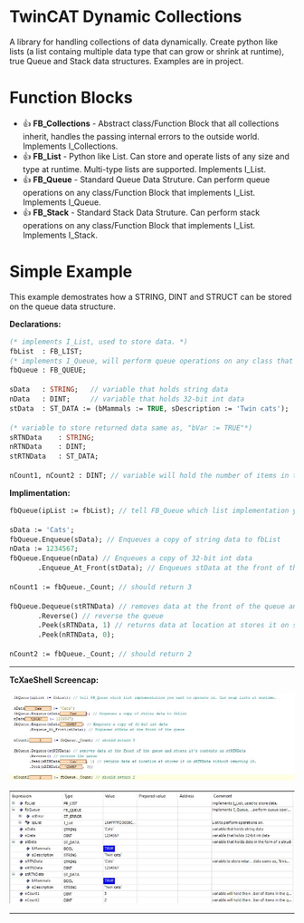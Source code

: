 # TwinCAT Dynamic Collections

A library for handling collections of data dynamically.
Create python like lists (a list containg multiple data type that can grow or shrink at runtime), true Queue and Stack data structures. Examples are in project.

# Function Blocks

* 👍 **FB_Collections** - Abstract class/Function Block that all collections inherit, handles the passing internal errors to the outside world. Implements I_Collections.
* 👍 **FB_List** - Python like List. Can store and operate lists of any size and type at runtime. Multi-type lists are supported. Implements I_List.
* 👍 **FB_Queue** - Standard Queue Data Struture. Can perform queue operations on any class/Function Block that implements I_List. Implements I_Queue.
* 👍 **FB_Stack** - Standard Stack Data Struture. Can perform stack operations on any class/Function Block that implements I_List. Implements I_Stack.

# Simple Example 

This example demostrates how a STRING, DINT and STRUCT can be stored on the queue data structure.

**Declarations:** 
```Pascal
(* implements I_List, used to store data. *)
fbList  : FB_LIST; 
(* implements I_Queue, will perform queue operations on any class that implements I_List *)
fbQueue : FB_QUEUE;

sData   : STRING;   // variable that holds string data
nData   : DINT;     // variable that holds 32-bit int data
stData  : ST_DATA := (bMammals := TRUE, sDescription := 'Twin cats');  // variable that holds data in the form of a struct

(* variable to store returned data same as, "bVar := TRUE"*)
sRTNData    : STRING;
nRTNData    : DINT;
stRTNData   : ST_DATA; 

nCount1, nCount2 : DINT; // variable will hold the number of items in the queue
```
**Implimentation:**
```Pascal
fbQueue(ipList := fbList); // tell FB_Queue which list implementation you want to operate on. Can swap lists at runtime.

sData := 'Cats'; 
fbQueue.Enqueue(sData); // Enqueues a copy of string data to fbList
nData := 1234567;
fbQueue.Enqueue(nData) // Enqueues a copy of 32-bit int data
       .Enqueue_At_Front(stData); // Enqueues stData at the front of the queue

nCount1 := fbQueue._Count; // should return 3

fbQueue.Dequeue(stRTNData) // removes data at the front of the queue and stores it's contents on stRTNData
       .Reverse() // reverse the queue
       .Peek(sRTNData, 1) // returns data at location at stores it on sRTNData without removing it.
       .Peek(nRTNData, 0);

nCount2 := fbQueue._Count; // should return 2

```
- - -
**TcXaeShell Screencap:**

![Front Panel](./assets/images/Simple%20Example%20TcXaeShell%20Screencap.JPG)

![Front Panel](./assets/images/Simple%20Example%20TcXaeShell%20Screencap%202.JPG)
- - -




